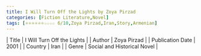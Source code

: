```yaml
---
title: I Will Turn Off the Lights by Zoya Pirzad
categories: [Fiction Literature,Novel]
tags: [⭐⭐⭐⭐⭐⭐☆☆☆☆ 6/10,Zoya Pirzad,Iran,Story,Armenian]
---     
```

| Title | I Will Turn Off the Lights  |
| Author |  Zoya Pirzad  |
| Publication Date | 2001   |
| Country | Iran |
| Genre | Social and Historical Novel  |
        